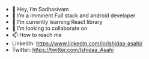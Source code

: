 - 👋 Hey, I’m Sadhasivam
- 👀 I’m a imminent Full stack and android developer
- 🌱 I’m currently learning React library
- 💞️ I’m looking to collaborate on 
- 📫 How to reach me 
- LinkedIn: https://www.linkedin.com/in/ishidaa-asahi/
- Twitter: https://twitter.com/Ishidaa_Asahi 

<!---
starksiv/starksiv is a ✨ special ✨ repository because its `README.md` (this file) appears on your GitHub profile.
You can click the Preview link to take a look at your changes.
--->
